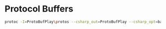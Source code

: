 # Protocol Buffers

``` bash
protoc -I=ProtoBufPlay\protos --csharp_out=ProtoBufPlay --csharp_opt=base_namespace=ProtoBufPlay ProtoBufPlay\protos\example.proto
```
